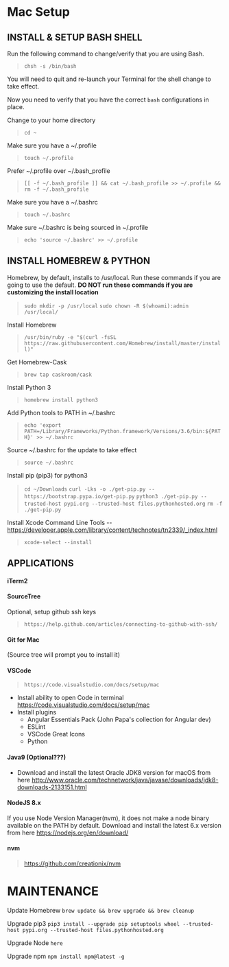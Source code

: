 # Mac Setup

## INSTALL & SETUP BASH SHELL

Run the following command to change/verify that you are using Bash.

> `chsh -s /bin/bash`

You will need to quit and re-launch your Terminal for the shell change to take effect.

Now you need to verify that you have the correct `bash` configurations in place.

Change to your home directory

> `cd ~`

Make sure you have a ~/.profile

> `touch ~/.profile`

Prefer ~/.profile over ~/.bash_profile

> `[[ -f ~/.bash_profile ]] && cat ~/.bash_profile >> ~/.profile && rm -f ~/.bash_profile`

Make sure you have a ~/.bashrc

> `touch ~/.bashrc`

Make sure ~/.bashrc is being sourced in ~/.profile

> `echo 'source ~/.bashrc' >> ~/.profile`



## INSTALL HOMEBREW & PYTHON

Homebrew, by default, installs to /usr/local. Run these commands if you are going to use the default. **DO NOT run these commands if you are customizing the install location**
> `sudo mkdir -p /usr/local`
> `sudo chown -R $(whoami):admin /usr/local/`

Install Homebrew

> `/usr/bin/ruby -e "$(curl -fsSL https://raw.githubusercontent.com/Homebrew/install/master/install)"`

Get Homebrew-Cask

> `brew tap caskroom/cask`

Install Python 3

> `homebrew install python3`

Add Python tools to PATH in ~/.bashrc

> `echo 'export PATH=/Library/Frameworks/Python.framework/Versions/3.6/bin:${PATH}' >> ~/.bashrc`

Source ~/.bashrc for the update to take effect

> `source ~/.bashrc`

Install pip (pip3) for python3

> `cd ~/Downloads`
> `curl -Lks -o ./get-pip.py -- https://bootstrap.pypa.io/get-pip.py`
> `python3 ./get-pip.py --trusted-host pypi.org --trusted-host files.pythonhosted.org`
> `rm -f ./get-pip.py`

Install Xcode Command Line Tools -- https://developer.apple.com/library/content/technotes/tn2339/_index.html

> `xcode-select --install`


## APPLICATIONS

#### iTerm2

#### SourceTree

Optional, setup github ssh keys

> `https://help.github.com/articles/connecting-to-github-with-ssh/`

#### Git for Mac

(Source tree will prompt you to install it)

#### VSCode

> `https://code.visualstudio.com/docs/setup/mac`

 - Install ability to open Code in terminal https://code.visualstudio.com/docs/setup/mac 
 - Install plugins
    - Angular Essentials Pack (John Papa's collection for Angular dev)
    - ESLint
    - VSCode Great Icons
    - Python
        
#### Java9 (Optional???)
    
- Download and install the latest Oracle JDK8 version for macOS from here http://www.oracle.com/technetwork/java/javase/downloads/jdk8-downloads-2133151.html

#### NodeJS 8.x

If you use Node Version Manager(nvm), it does not make a node binary available on the PATH by default.
Download and install the latest 6.x version from here https://nodejs.org/en/download/

#### nvm

> https://github.com/creationix/nvm




# MAINTENANCE

Update Homebrew
`brew update && brew upgrade && brew cleanup`

Upgrade pip3
`pip3 install --upgrade pip setuptools wheel --trusted-host pypi.org --trusted-host files.pythonhosted.org`

Upgrade Node
`here`

Upgrade npm
`npm install npm@latest -g`



